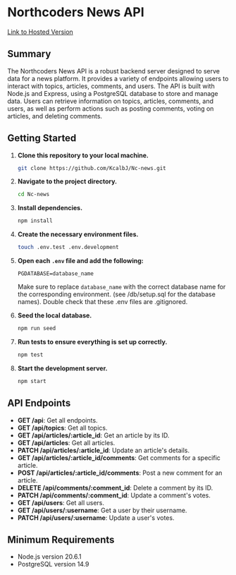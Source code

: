 # Northcoders News API



[Link to Hosted Version](<https://nc-news-opvy.onrender.com/>)

## Summary

The Northcoders News API is a robust backend server designed to serve data for a news platform. It provides a variety of endpoints allowing users to interact with topics, articles, comments, and users. The API is built with Node.js and Express, using a PostgreSQL database to store and manage data. Users can retrieve information on topics, articles, comments, and users, as well as perform actions such as posting comments, voting on articles, and deleting comments.



## Getting Started

1. **Clone this repository to your local machine.**

   ```bash
   git clone https://github.com/KcalbJ/Nc-news.git
   ```

2. **Navigate to the project directory.**

   ```bash
   cd Nc-news
   ```

3. **Install dependencies.**

   ```bash
   npm install
   ```

4. **Create the necessary environment files.**

   ```bash
   touch .env.test .env.development
   ```

5. **Open each `.env` file and add the following:**

   ```env
   PGDATABASE=database_name
   ```

   Make sure to replace `database_name` with the correct database name for the corresponding environment. (see /db/setup.sql for the database names). Double check that these .env files are .gitignored.

6. **Seed the local database.**

   ```bash
   npm run seed
   ```

7. **Run tests to ensure everything is set up correctly.**

   ```bash
   npm test
   ```

8. **Start the development server.**

   ```bash
   npm start
   ```

## API Endpoints
- **GET /api**: Get all endpoints.
- **GET /api/topics**: Get all topics.
- **GET /api/articles/:article_id**: Get an article by its ID.
- **GET /api/articles**: Get all articles.
- **PATCH /api/articles/:article_id**: Update an article's details.
- **GET /api/articles/:article_id/comments**: Get comments for a specific article.
- **POST /api/articles/:article_id/comments**: Post a new comment for an article.
- **DELETE /api/comments/:comment_id**: Delete a comment by its ID.
- **PATCH /api/comments/:comment_id**: Update a comment's votes.
- **GET /api/users**: Get all users.
- **GET /api/users/:username**: Get a user by their username.
- **PATCH /api/users/:username**: Update a user's votes.

## Minimum Requirements

- Node.js version 20.6.1
- PostgreSQL version 14.9
```

